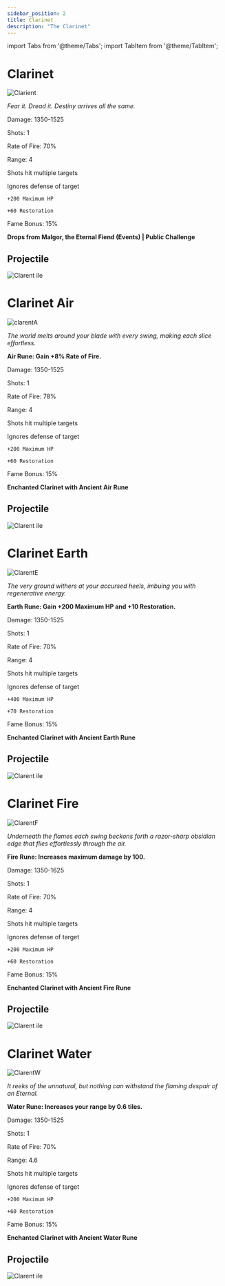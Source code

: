 ```yaml
---
sidebar_position: 2
title: Clarinet
description: "The Clarinet"
---
```


import Tabs from '@theme/Tabs';
import TabItem from '@theme/TabItem';

<Tabs>
  <TabItem value="Clarinet" label="Clarinet" default>

# Clarinet

![Clarient](https://vwiki.valorserver.com/api/item/picture/Clarinet)

<i>Fear it. Dread it. Destiny arrives all the same.</i>

Damage: 1350-1525

Shots: 1

Rate of Fire: 70% 

Range: 4

Shots hit multiple targets

Ignores defense of target

    +200 Maximum HP
    
    +60 Restoration

Fame Bonus: 15%

**Drops from Malgor, the Eternal Fiend (Events) | Public Challenge**

## Projectile

![Clarent ile](https://media.discordapp.net/attachments/948363241631916122/954070580087365742/Clarinet.gif)

  </TabItem>
  <TabItem value="Air" label="Air">

# Clarinet Air

![clarentA](https://vwiki.valorserver.com/api/item/picture/clarinet%20air)

<i>The world melts around your blade with every swing, making each slice effortless.</i>

**Air Rune: Gain +8% Rate of Fire.**
    
Damage: 1350-1525

Shots: 1

Rate of Fire: 78%

Range: 4

Shots hit multiple targets

Ignores defense of target

    +200 Maximum HP

    +60 Restoration

Fame Bonus: 15%

**Enchanted Clarinet with Ancient Air Rune**

## Projectile

![Clarent ile](https://media.discordapp.net/attachments/948363241631916122/954070580087365742/Clarinet.gif)

  </TabItem>
  <TabItem value="Earth" label="Earth">

# Clarinet Earth

![ClarentE](https://vwiki.valorserver.com/api/item/picture/clarinet%20earth)

<i>The very ground withers at your accursed heels, imbuing you with regenerative energy.</i>

**Earth Rune: Gain +200 Maximum HP and +10 Restoration.**
    
Damage: 1350-1525

Shots: 1

Rate of Fire: 70%

Range: 4

Shots hit multiple targets

Ignores defense of target

    +400 Maximum HP 

    +70 Restoration

Fame Bonus: 15%

**Enchanted Clarinet with Ancient Earth Rune**

## Projectile

![Clarent ile](https://media.discordapp.net/attachments/948363241631916122/954070580087365742/Clarinet.gif)

  </TabItem>
  <TabItem value="Fire" label="Fire">

# Clarinet Fire

![ClarentF](https://vwiki.valorserver.com/api/item/picture/clarinet%20fire)

<i>Underneath the flames each swing beckons forth a razor-sharp obsidian edge that flies effortlessly through the air.</i>

**Fire Rune: Increases maximum damage by 100.**
    
Damage: 1350-1625

Shots: 1

Rate of Fire: 70% 

Range: 4

Shots hit multiple targets

Ignores defense of target

    +200 Maximum HP 

    +60 Restoration

Fame Bonus: 15%

**Enchanted Clarinet with Ancient Fire Rune**

## Projectile

![Clarent ile](https://media.discordapp.net/attachments/948363241631916122/954070580087365742/Clarinet.gif)

  </TabItem>
  <TabItem value="Water" label="Water">

# Clarinet Water

![ClarentW](https://vwiki.valorserver.com/api/item/picture/clarinet%20water)

<i>It reeks of the unnatural, but nothing can withstand the flaming despair of an Eternal.</i>

**Water Rune: Increases your range by 0.6 tiles.**
    
Damage: 1350-1525

Shots: 1

Rate of Fire: 70% 

Range: 4.6

Shots hit multiple targets

Ignores defense of target

    +200 Maximum HP

    +60 Restoration
     
Fame Bonus: 15%

**Enchanted Clarinet with Ancient Water Rune**

## Projectile

![Clarent ile](https://media.discordapp.net/attachments/948363241631916122/954070580087365742/Clarinet.gif)

  </TabItem>
</Tabs>
